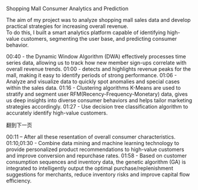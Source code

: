 Shopping Mall Consumer Analytics and Prediction

The aim of my project was to analyze shopping mall sales data and develop practical strategies for increasing overall revenue.  
To do this, I built a smart analytics platform capable of identifying high-value customers, segmenting the user base, and predicting consumer behavior.

00:40 - the Dynamic Window Algorithm (DWA) effectively processes time series data, allowing us to track how new member sign-ups correlate with overall revenue trends.
01:00 - detects and highlights revenue peaks for the mall, making it easy to identify periods of strong performance.
01:06 - Analyze and visualize data to quickly spot anomalies and special cases within the sales data.
01:16 - Clustering algorithms K-Means are used to stratify and segment user RFM(Recency-Frequency-Monetary) data, gives us deep insights into diverse consumer behaviors and helps tailor marketing strategies accordingly.
01:27 - Use decision tree classification algorithm to accurately identify high-value customers.

翻到下一页


00:11 – After all these resentation of overall consumer characteristics.
01:10,01:30 - Combine data mining and machine learning technology to provide personalized product recommendations to high-value customers and improve conversion and repurchase rates.
01:58 - Based on customer consumption sequences and inventory data, the genetic algorithm (GA) is integrated to intelligently output the optimal purchase/replenishment suggestions for merchants, reduce inventory risks and improve capital flow efficiency.

